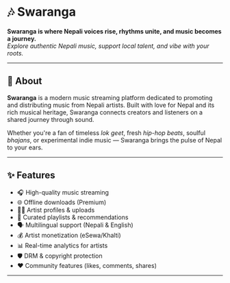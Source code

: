 # 🎶 Swaranga

**Swaranga is where Nepali voices rise, rhythms unite, and music becomes a journey.**  
*Explore authentic Nepali music, support local talent, and vibe with your roots.*

---

## 🌟 About

**Swaranga** is a modern music streaming platform dedicated to promoting and distributing music from Nepali artists. Built with love for Nepal and its rich musical heritage, Swaranga connects creators and listeners on a shared journey through sound.

Whether you're a fan of timeless *lok geet*, fresh *hip-hop beats*, soulful *bhajans*, or experimental indie music — Swaranga brings the pulse of Nepal to your ears.

---

## ✨ Features

- 🎧 High-quality music streaming
- 🌐 Offline downloads (Premium)
- 🧑‍🎤 Artist profiles & uploads
- 🎵 Curated playlists & recommendations
- 🗣️ Multilingual support (Nepali & English)
- 💰 Artist monetization (eSewa/Khalti)
- 📊 Real-time analytics for artists
- 🛡️ DRM & copyright protection
- ❤️ Community features (likes, comments, shares)

---
